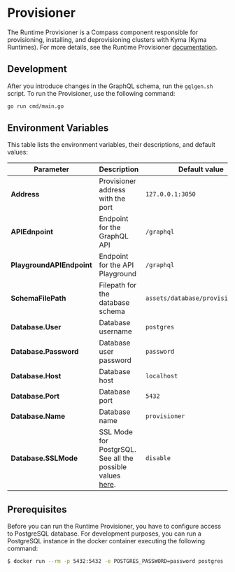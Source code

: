 # Provisioner

The Runtime Provisioner is a Compass component responsible for provisioning, installing, and deprovisioning clusters with Kyma (Kyma Runtimes). For more details, see the Runtime Provisioner [documentation](https://github.com/kyma-incubator/compass/tree/master/docs/provisioner).

## Development

After you introduce changes in the GraphQL schema, run the `gqlgen.sh` script.
To run the Provisioner, use the following command:

```bash
go run cmd/main.go
```

## Environment Variables

This table lists the environment variables, their descriptions, and default values:

| Parameter | Description | Default value |
|-----------|-------------|---------------|
| **Address** | Provisioner address with the port | `127.0.0.1:3050` |
| **APIEdnpoint** | Endpoint for the GraphQL API | `/graphql` |
| **PlaygroundAPIEndpoint** | Endpoint for the API Playground | `/graphql` |
| **SchemaFilePath** | Filepath for the database schema | `assets/database/provisioner.sql` |
| **Database.User** | Database username | `postgres` |
| **Database.Password** | Database user password | `password` |
| **Database.Host** | Database host | `localhost` |
| **Database.Port** | Database port | `5432` |
| **Database.Name** | Database name | `provisioner` |
| **Database.SSLMode** | SSL Mode for PostgrSQL. See all the possible values [here](https://www.postgresql.org/docs/9.1/libpq-ssl.html).  | `disable`|

## Prerequisites

Before you can run the Runtime Provisioner, you have to configure access to PostgreSQL database. For development purposes, you can run a PostgreSQL instance in the docker container executing the following command:

```bash
$ docker run --rm -p 5432:5432 -e POSTGRES_PASSWORD=password postgres
```